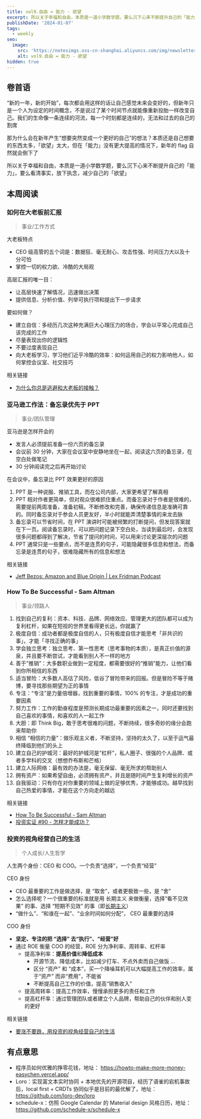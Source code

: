 ```yaml
---
title: vol9.自由 = 能力 - 欲望
excerpt: 所以关于幸福和自由，本质是一道小学数学题，要么沉下心来不断提升自己的「能力」，要么看清事实，放下执念，减少自己的「欲望」
publishDate: '2024-01-07'
tags:
  - weekly
seo:
  image:
    src: 'https://notesimgs.oss-cn-shanghai.aliyuncs.com/img/newsletter-vol9.jpg'
    alt: vol9.自由 = 能力 - 欲望
hidden: true
---
```


## 卷首语

“新的一年，新的开始”，每次都会用这样的话让自己感觉未来会变好的，但新年只是一个人为设定的时间概念，不是说过了某个时间节点就能像重新投胎一样改变自己。我们的生命像一条连续的河流，每一个时刻都是连续的，无法和过去的自己的割席

那为什么会在新年产生“想要突然变成一个更好的自己”的想法？本质还是自己想要的东西太多，「欲望」太大，但在「能力」没有更大提高的情况下，新年的 flag 自然就会倒下了

所以关于幸福和自由，本质是一道小学数学题，要么沉下心来不断提升自己的「能力」，要么看清事实，放下执念，减少自己的「欲望」

## 本周阅读

### 如何在大老板前汇报

> 事业/工作方式

大老板特点

- CEO 级高管的五个词是：数据狂、毫无耐心、攻击性强、时间压力大以及十分可怕
- 掌控一切的权力欲、冷酷的大局观

高层汇报的唯一目：

- 让高层快速了解情况，迅速做出决策
- 提供信息、分析价值、列举可执行项和提出下一步请求

要如何做？

- 建立自信：多经历几次这种充满巨大心理压力的场合，学会以平常心完成自己该完成的工作
- 尽量表现出你的逻辑性
- 不要过度表现自己
- 向大老板学习，学习他们近乎冷酷的效率：如何运用自己的权力影响他人，如何掌控会议室、社交技巧

相关链接

- [为什么你总是逃避和大老板的接触？](https://mp.weixin.qq.com/s/fIGrZioD0Ltrp4STd0Bh2g)

### 亚马逊工作法：备忘录优先于 PPT

> 事业/团队管理

亚马逊是怎样开会的

- 发言人必须提前准备一份六页的备忘录
- 会议前 30 分钟，大家在会议室中安静地坐在一起，阅读这六页的备忘录，在空白处做笔记
- 30 分钟阅读完之后再开始讨论

在会议中，备忘录比 PPT 效果更好的原因

1. PPT 是一种说服、推销工具，而在公司内部，大家更希望了解真相
2. PPT 相对作者更简单，但对观众很难抓住重点。而备忘录对于作者是很难的，需要提前两周准备，准备初稿，不断修改和完善，确保传递信息是准确可靠的。同时备忘录对于参会人员更友好，半小时就能弄清楚事情的来龙去脉
3. 备忘录可以节省时间，在 PPT 演讲时可能被频繁的打断提问，但发现答案就在下一页。阅读备忘录时，可以把问题记录下空白处，当读到最后时，会发现很多问题都得到了解决，节省了提问的时间，可以用来讨论更深层次的问题
4. PPT 通常只是一些要点，而不是连贯的句子，可能隐藏很多信息和想法，而备忘录是连贯的句子，很难隐藏所有的信息和想法

相关链接

- [Jeff Bezos: Amazon and Blue Origin | Lex Fridman Podcast](https://www.youtube.com/watch?v=DcWqzZ3I2cY)

### How To Be Successful - Sam Altman

> 事业/领路人

1. 找到自己的复利：资本、科技、品牌、网络效应、管理更大的团队都可以成为复利杠杆，如果在短视的世界里看得更长远，你就赢了
2. 极度自信：成功者都是极度自信的人，只有极度自信才能思考「非共识的事」，才能「寻找正确的事」
3. 学会独立思考：独立思考、第一性思考（思考事物的本质），是真正价值的源泉，并且要不断尝试，才能看到别人不一样的地方
4. 善于“推销”：大多数职业做到一定程度，都需要很好的“推销”能力，让他们看到你所相信的东西
5. 适当冒险：大多数人高估了风险，低谷了冒险带来的回报。但是冒险不等于赌博，要寻找那些期望为正的事情
6. 专注：“专注”是力量倍增器，找到重要的事情，100% 的专注，才是成功的重要因素
7. 努力工作：工作的勤奋程度是预测长期成功最重要的因素之一，同时还要找到自己喜欢的事情，和喜欢的人一起工作
8. 大胆：即 Think Big，敢于思考很难的问题，不断持续，很多奇妙的缘分会跑来帮助你
9. 相信 “相信的力量”：做乐观主义者，不断坚持，坚持的太久了，以至于运气最终降临到他们的头上
10. 建立自己的护城河：最好的护城河是“杠杆”，私人圈子、很强的个人品牌、或者多学科的交叉（想想乔布斯和芒格）
11. 建立人际网络：最有效的办法是，毫无保留、毫无所求的帮助别人
12. 拥有资产：如果希望自由，必须拥有资产，并且是随时间产生复利增长的资产
13. 自我驱动：只有你在对你重要的领域上做的足够优秀，才能够成功。越早找到自己热爱的事情，才能在这个方向走的越远

相关链接

- [How To Be Successful - Sam Altman](https://blog.samaltman.com/how-to-be-successful)
- [投资实证 #90 - 怎样才能成功？](https://mp.weixin.qq.com/s?__biz=MzIzNTQ4ODg4OA==&mid=2247484540&idx=1&sn=c84da47cc5fd2c14469635d2c430ed18&chksm=e8e7176bdf909e7d448fe50ab0f10fc2924811d3ab90bcfdc7f2ffc2e85f93dfe58f24cdc9be&scene=21#wechat_redirect)

### 投资的视角经营自己的生活

> 个人成长/人生哲学

人生两个身份：CEO 和 COO。一个负责“选择”，一个负责“经营”

CEO 身份

- CEO 最重要的工作是做选择，是 “取舍”，或者更极致一些，是 “舍”
- 怎么选择呢？一个很重要的标准就是用 长期主义 来做衡量，选择“看不见效果” 的事、选择 “短期不见效” 的事（即[长期主义](https://www.wujieli.top/2023/10/03/%E4%BA%BA%E7%94%9F%E5%8E%9F%E5%88%99%E4%B8%80%EF%BC%9A%E9%95%BF%E6%9C%9F%E4%B8%BB%E4%B9%89/)）
- “做什么”、“和谁在一起”、“业余时间如何分配”， CEO 最重要的选择

COO 身份

- **坚定、专注的把 “选择” 去“执行”、“经营”好**
- 通过 ROE 衡量 COO 的经营，ROE 分为净利率、周转率、杠杆率
  - 提高净利率：**提高价值**和**降低成本**
    - 开源节流、降低成本，比如减少打车、不点外卖而自己做饭 ...
    - 区分 “资产” 和 “成本”，买一个降噪耳机可以大幅提高工作的效率，属于“资产” 而非“费用”，不能省
    - 不断提高自己工作的价值，提高“销售收入”
  - 提高周转率：提高工作效率，慢慢承担更多的责任和工作
  - 提高杠杆率：通过管理团队或者建立个人品牌，帮助自己的伙伴和别人变的更好

相关链接

- [要涨不要跌，用投资的视角经营自己的生活](https://www.jianshu.com/p/5780dec05fab)

## 有点意思

- 程序员如何优雅的挣零花钱，地址： https://howto-make-more-money-easychen.vercel.app/
- Loro：实现富文本实时协同 + 本地优先的开源项目，经历了语雀的宕机事故后，local first + CRDTs 协同似乎是目前的最优解了，地址： https://github.com/loro-dev/loro
- schedule-x：仿照 Google Calendar 的 Material design 风格日历，地址： https://github.com/schedule-x/schedule-x
